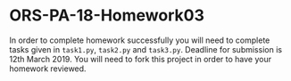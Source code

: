 # ORS-PA-18-Homework03

In order to complete homework successfully you will need to complete tasks given in `task1.py`, `task2.py` and `task3.py`.
Deadline for submission is 12th March 2019. You will need to fork this project in order to have your homework reviewed.
